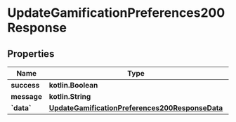
# UpdateGamificationPreferences200Response

## Properties
| Name | Type | Description | Notes |
| ------------ | ------------- | ------------- | ------------- |
| **success** | **kotlin.Boolean** |  |  [optional] |
| **message** | **kotlin.String** |  |  [optional] |
| **&#x60;data&#x60;** | [**UpdateGamificationPreferences200ResponseData**](UpdateGamificationPreferences200ResponseData.md) |  |  [optional] |



